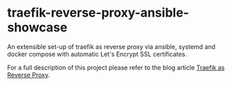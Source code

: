 # traefik-reverse-proxy-ansible-showcase
An extensible set-up of traefik as reverse proxy via ansible, systemd and docker compose with automatic Let's Encrypt SSL certificates.

For a full description of this project please refer to the blog article [Traefik as Reverse Proxy](https://weisser-zwerg.dev/posts/traefik-reverse-proxy-ansible/).
